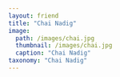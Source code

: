 ```yaml
---
layout: friend
title: "Chai Nadig"
image:
  path: /images/chai.jpg
  thumbnail: /images/chai.jpg
  caption: "Chai Nadig"
taxonomy: "Chai Nadig"
---
```

